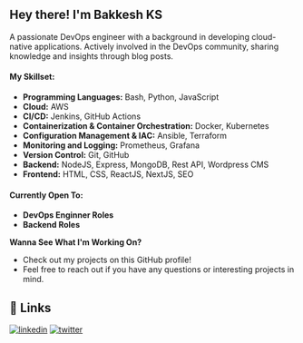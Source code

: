 ## Hey there! I'm Bakkesh KS
A passionate DevOps engineer with a background in developing cloud-native applications. Actively involved in the DevOps community, sharing knowledge and insights through blog posts. 


#### My Skillset:

* **Programming Languages:**  Bash, Python, JavaScript
* **Cloud:** AWS 
* **CI/CD:** Jenkins, GitHub Actions
* **Containerization & Container Orchestration:** Docker, Kubernetes
* **Configuration Management & IAC:** Ansible, Terraform
* **Monitoring and Logging:** Prometheus, Grafana
* **Version Control:** Git, GitHub
* **Backend:** NodeJS, Express, MongoDB, Rest API, Wordpress CMS
* **Frontend:** HTML, CSS, ReactJS, NextJS, SEO

 #### Currently Open To:

* **DevOps Enginner Roles**  
* **Backend Roles**

**Wanna See What I'm Working On?**

* Check out my projects on this GitHub profile!
* Feel free to reach out if you have any questions or interesting projects in mind.



## 🔗 Links

[![linkedin](https://img.shields.io/badge/linkedin-0A66C2?style=for-the-badge&logo=linkedin&logoColor=white)](https://www.linkedin.com/in/bakkeshks/) 
[![twitter](https://img.shields.io/badge/twitter-1DA1F2?style=for-the-badge&logo=twitter&logoColor=white)](https://twitter.com/bakkesh_ks/)

